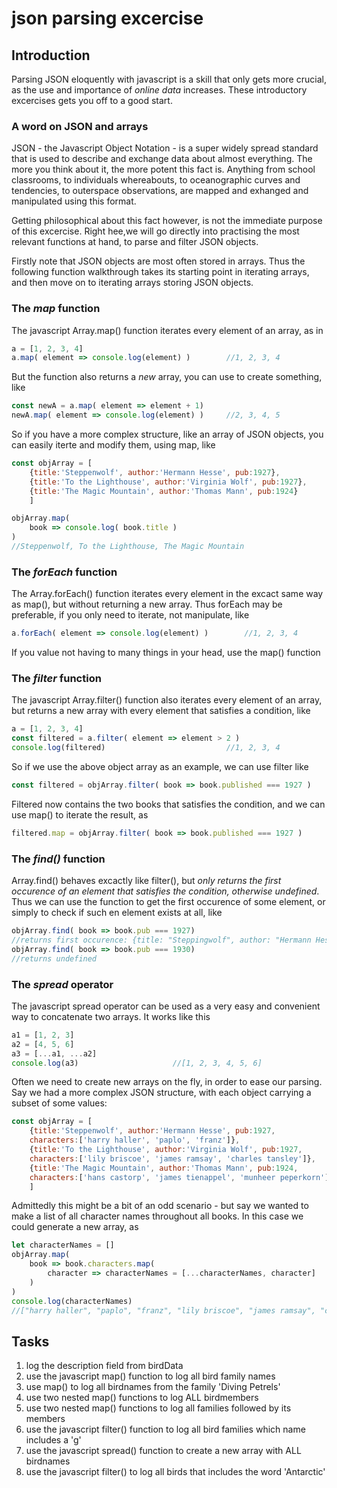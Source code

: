 # json parsing excercise 

## Introduction 
Parsing JSON eloquently with javascript is a skill that only gets more crucial, as the use and importance of *online data* increases. These introductory excercises gets you off to a good start.

### A word on JSON and arrays 
JSON - the Javascript Object Notation - is a super widely spread standard that is used to describe and exchange data about almost everything. The more you think about it, the more potent this fact is. Anything from school classrooms, to individuals whereabouts, to oceanographic curves and tendencies, to outerspace observations, are mapped and exhanged and manipulated using this format. 

Getting philosophical about this fact however, is not the immediate purpose of this excercise. Right hee,we will go directly into practising the most relevant functions at hand, to parse and filter JSON objects.

Firstly note that JSON objects are most often stored in arrays. Thus the following function walkthrough takes its starting point in iterating arrays, and then move on to iterating arrays storing JSON objects.   

### The *map* function
The javascript Array.map() function iterates every element of an array, as in

````javascript
a = [1, 2, 3, 4]
a.map( element => console.log(element) )        //1, 2, 3, 4
````
But the function also returns a *new* array, you can use to create something, like

````javascript
const newA = a.map( element => element + 1)
newA.map( element => console.log(element) )     //2, 3, 4, 5
````

So if you have a more complex structure, like an array of JSON objects, you can easily iterte and modify them, using map, like

````javascript
const objArray = [
    {title:'Steppenwolf', author:'Hermann Hesse', pub:1927},
    {title:'To the Lighthouse', author:'Virginia Wolf', pub:1927},
    {title:'The Magic Mountain', author:'Thomas Mann', pub:1924}
    ]

objArray.map(
    book => console.log( book.title )     
)
//Steppenwolf, To the Lighthouse, The Magic Mountain
````

### The *forEach* function
The Array.forEach() function iterates every element in the excact same way as map(), but without returning a new array. Thus forEach may be preferable, if you only need to iterate, not manipulate, like

````javascript
a.forEach( element => console.log(element) )        //1, 2, 3, 4
````
If you value not having to many things in your head, use the map() function

### The *filter* function
The javascript Array.filter() function also iterates every element of an array, but returns a new array with every element that satisfies a condition, like

````javascript
a = [1, 2, 3, 4]
const filtered = a.filter( element => element > 2 )        
console.log(filtered)                           //1, 2, 3, 4
````
So if we use the above object array as an example, we can use filter like
````javascript
const filtered = objArray.filter( book => book.published === 1927 )     
````
Filtered now contains the two books that satisfies the condition, and we can use map() to iterate the result, as  
````javascript
filtered.map = objArray.filter( book => book.published === 1927 )     
````

### The *find()* function 
Array.find() behaves excactly like filter(), but *only returns the first occurence of an element that satisfies the condition, otherwise undefined*. Thus we can use the function to get the first occurence of some element, or simply to check if such en element exists at all, like

````javascript
objArray.find( book => book.pub === 1927)
//returns first occurence: {title: "Steppingwolf", author: "Hermann Hesse", pub: 1927}
objArray.find( book => book.pub === 1930)
//returns undefined
````

### The *spread* operator
The javascript spread operator can be used as a very easy and convenient way to concatenate two arrays. It works like this
````javascript
a1 = [1, 2, 3]
a2 = [4, 5, 6]
a3 = [...a1, ...a2]
console.log(a3)                     //[1, 2, 3, 4, 5, 6]
````
Often we need to create new arrays on the fly, in order to ease our parsing. Say we had a more complex JSON structure, with each object carrying a subset of some values:

````javascript
const objArray = [
    {title:'Steppenwolf', author:'Hermann Hesse', pub:1927, 
    characters:['harry haller', 'paplo', 'franz']},
    {title:'To the Lighthouse', author:'Virginia Wolf', pub:1927, 
    characters:['lily briscoe', 'james ramsay', 'charles tansley']},
    {title:'The Magic Mountain', author:'Thomas Mann', pub:1924, 
    characters:['hans castorp', 'james tienappel', 'munheer peperkorn']}
    ]
````
Admittedly this might be a bit of an odd scenario - but say we wanted to make a list of all character names throughout all books. In this case we could generate a new array, as

````javascript
let characterNames = []
objArray.map(
    book => book.characters.map(
        character => characterNames = [...characterNames, character]
    )
)
console.log(characterNames)
//["harry haller", "paplo", "franz", "lily briscoe", "james ramsay", "charles tansley", "hans castorp", "james tienappel", "munheer peperkorn"]
````


## Tasks

1. log the description field from birdData
2. use the javascript map() function to log all bird family names
3. use map() to log all birdnames from the family 'Diving Petrels'
4. use two nested map() functions to log ALL birdmembers
5. use two nested map() functions to log all families followed by its members
6. use the javascript filter() function to log all bird families which name includes a 'g' 
7. use the javascript spread() function to create a new array with ALL birdnames
8. use the javascript filter() to log all birds that includes the word 'Antarctic' 
